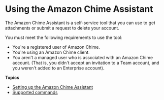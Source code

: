 # Using the Amazon Chime Assistant<a name="chime-using-assistant"></a>

The Amazon Chime Assistant is a self\-service tool that you can use to get attachments or submit a request to delete your account\.

You must meet the following requirements to use the tool:
+ You're a registered user of Amazon Chime\.
+ You're using an Amazon Chime client\.
+ You aren't a managed user who is associated with an Amazon Chime account\. \(That is, you didn't accept an invitation to a Team account, and you weren't added to an Enterprise account\)\.

**Topics**
+ [Setting up the Amazon Chime Assistant](setup-assistant.md)
+ [Supported commands](assistant-commands.md)